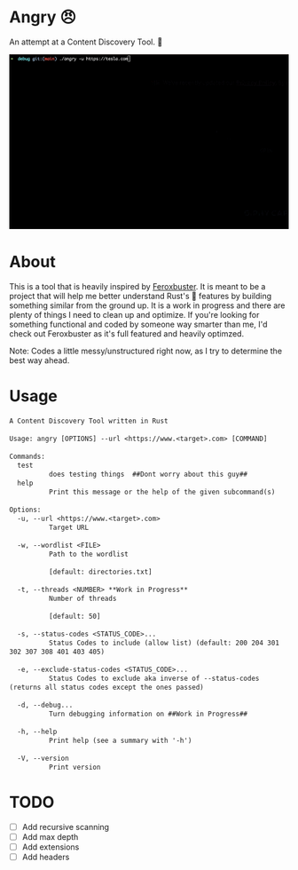 # Angry 😠
An attempt at a Content Discovery Tool. :beer:

![](angry.gif)

# About
This is a tool that is heavily inspired by [Feroxbuster](https://github.com/epi052/feroxbuster). It is meant to be a project that will help me better understand Rust's :crab: features by building something similar from the ground up. It is a work in progress and there are plenty of things I need to clean up and optimize. If you're looking for something functional and coded by someone way smarter than me, I'd check out Feroxbuster as it's full featured and heavily optimzed. 

Note: Codes a little messy/unstructured right now, as I try to determine the best way ahead.

# Usage
```
A Content Discovery Tool written in Rust

Usage: angry [OPTIONS] --url <https://www.<target>.com> [COMMAND]

Commands:
  test
          does testing things  ##Dont worry about this guy##
  help
          Print this message or the help of the given subcommand(s)

Options:
  -u, --url <https://www.<target>.com>
          Target URL

  -w, --wordlist <FILE>
          Path to the wordlist

          [default: directories.txt]

  -t, --threads <NUMBER> **Work in Progress**
          Number of threads

          [default: 50]

  -s, --status-codes <STATUS_CODE>...
          Status Codes to include (allow list) (default: 200 204 301 302 307 308 401 403 405)

  -e, --exclude-status-codes <STATUS_CODE>...
          Status Codes to exclude aka inverse of --status-codes (returns all status codes except the ones passed)

  -d, --debug...
          Turn debugging information on ##Work in Progress##

  -h, --help
          Print help (see a summary with '-h')

  -V, --version
          Print version
```

# TODO
- [ ] Add recursive scanning
- [ ] Add max depth
- [ ] Add extensions
- [ ] Add headers

